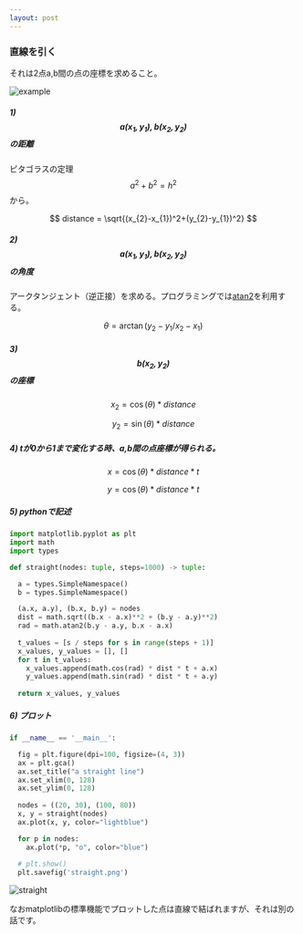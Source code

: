 ```yaml
---
layout: post
---
```

<script type="text/javascript" src="http://cdn.mathjax.org/mathjax/latest/MathJax.js?config=TeX-AMS-MML_HTMLorMML"></script>

### 直線を引く

それは2点a,b間の点の座標を求めること。

![example](../../../assets/images/example.png)

##### 1) $$ a(x_{1}, y_{1}), b(x_{2}, y_{2}) $$ の距離

ピタゴラスの定理 $$ a^{2} + b^{2} = h^{2} $$ から。

$$ distance = \sqrt{(x_{2}-x_{1})^2+(y_{2}-y_{1})^2} $$

##### 2) $$ a(x_{1}, y_{1}), b(x_{2}, y_{2}) $$ の角度

アークタンジェント（逆正接）を求める。プログラミングでは[atan2](https://ja.wikipedia.org/wiki/Atan2)を利用する。

$$ \theta = \arctan(y_{2}-y_{1} / x_{2}-x_{1})  $$

##### 3) $$ b(x_{2}, y_{2}) $$ の座標

$$ x_{2} = \cos(\theta) * distance $$

$$ y_{2} = \sin(\theta) * distance $$

##### 4) tが0から1まで変化する時、a,b間の点座標が得られる。

$$ x = \cos(\theta) * distance * t $$

$$ y = \cos(\theta) * distance * t $$

##### 5) pythonで記述

```python
import matplotlib.pyplot as plt
import math
import types

def straight(nodes: tuple, steps=1000) -> tuple:

  a = types.SimpleNamespace()
  b = types.SimpleNamespace()

  (a.x, a.y), (b.x, b.y) = nodes
  dist = math.sqrt((b.x - a.x)**2 + (b.y - a.y)**2)
  rad = math.atan2(b.y - a.y, b.x - a.x)
 
  t_values = [s / steps for s in range(steps + 1)]
  x_values, y_values = [], []
  for t in t_values:
    x_values.append(math.cos(rad) * dist * t + a.x)
    y_values.append(math.sin(rad) * dist * t + a.y)
  
  return x_values, y_values
```

##### 6) プロット

```python
if __name__ == '__main__':

  fig = plt.figure(dpi=100, figsize=(4, 3))
  ax = plt.gca()
  ax.set_title("a straight line")
  ax.set_xlim(0, 128)
  ax.set_ylim(0, 128)
  
  nodes = ((20, 30), (100, 80))
  x, y = straight(nodes)
  ax.plot(x, y, color="lightblue")

  for p in nodes:
    ax.plot(*p, "o", color="blue")
  
  # plt.show()
  plt.savefig('straight.png')
```

![straight](../../../assets/images/straight.png)

なおmatplotlibの標準機能でプロットした点は直線で結ばれますが、それは別の話です。